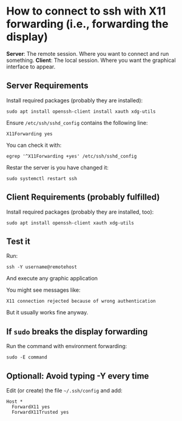 # How to connect to ssh with X11 forwarding (i.e., forwarding the display)

**Server**: The remote session. Where you want to connect and run something.
**Client**: The local session. Where you want the graphical interface to appear.

## Server Requirements

Install required packages (probably they are installed):

    sudo apt install openssh-client install xauth xdg-utils

Ensure `/etc/ssh/sshd_config` contains the following line:

    X11Forwarding yes

You can check it with:

    egrep '^X11Forwarding +yes' /etc/ssh/sshd_config

Restar the server is you have changed it:

    sudo systemctl restart ssh

## Client Requirements (probably fulfilled)

Install required packages (probably they are installed, too):

    sudo apt install openssh-client xauth xdg-utils

## Test it 

Run:

    ssh -Y username@remotehost 

And execute any graphic application

You might see messages like:

    X11 connection rejected because of wrong authentication

But it usually works fine anyway.

## If `sudo` breaks the display forwarding

Run the command with environment forwarding:

    sudo -E command 

## Optionall: Avoid typing -Y every time

Edit (or create) the file `~/.ssh/config` and add:

    Host *
      ForwardX11 yes
      ForwardX11Trusted yes

